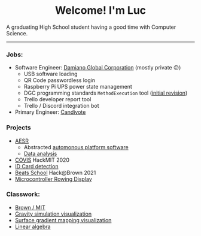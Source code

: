 <h1 align="center"> Welcome! I'm Luc </h1>   
  <p>A graduating High School student having a good time with Computer Science.</p>

---

### Jobs:
- Software Engineer: [Damiano Global Corporation](https://github.com/DamianoGlobal) (mostly private 😕)
  - USB software loading
  - QR Code passwordless login
  - Raspberry Pi UPS power state management
  - DGC programming standards `MethodExecution` tool ([initial revision](https://gist.github.com/luciengaitskell/27a3b7dbf98f0c7dcbc609824cb89721))
  - Trello developer report tool
  - Trello / Discord integration bot
- Primary Engineer: [Candivote](https://github.com/candivote)

### Projects
- [AESR](https://github.com/aesrover)
  - Abstracted [automonous platform software](https://github.com/aesrover/platform)
  - [Data analysis](https://github.com/aesrover/mongodb-analyzing)
- [COVIS](https://github.com/hackmit2020/project) HackMIT 2020
- [ID Card detection](https://github.com/luciengaitskell/idcard)
- [Beats School](https://github.com/hackatbrown2021/beats-school) Hack@Brown 2021
- [Microcontroller Rowing Display](https://github.com/luciengaitskell/python-rowing-meter)

### Classwork:
- [Brown / MIT](https://github.com/luciengaitskell/csci-aerie)
- [Gravity simulation visualization](https://github.com/luciengaitskell/gravitation-simulation)
- [Surface gradient mapping visualization](https://github.com/luciengaitskell/surfacegrad)
- [Linear algebra](https://github.com/luciengaitskell/linear)
